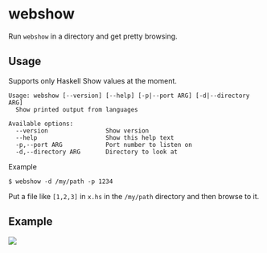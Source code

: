 # webshow

Run `webshow` in a directory and get pretty browsing.

## Usage

Supports only Haskell Show values at the moment.

```
Usage: webshow [--version] [--help] [-p|--port ARG] [-d|--directory ARG]
  Show printed output from languages

Available options:
  --version                Show version
  --help                   Show this help text
  -p,--port ARG            Port number to listen on
  -d,--directory ARG       Directory to look at
```

Example
```
$ webshow -d /my/path -p 1234
```
Put a file like `[1,2,3]` in `x.hs` in the `/my/path` directory and then browse to it.

## Example

<img src="https://i.imgur.com/ZnO5wBp.png">

